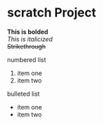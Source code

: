 # scratch Project

**This is bolded** <br>
*This is italicized* <br>
~~Strikethrough~~

numbered list
1. item one
2. item two

bulleted list

* item one
* item two
